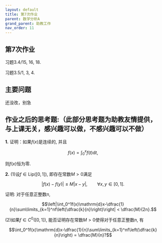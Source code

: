 ```yaml
---
layout: default
title: 第7次作业
parent: 数学分析A
grand_parent: 助教工作
nav_order: 11
---
```


## 第7次作业

习题3.4/15, 16, 18. 

习题3.5/1, 3, 4.

## 主要问题

还没改，别急

## 作业之后的思考题:（此部分思考题为助教友情提供，与上课无关，感兴趣可以做，不感兴趣可以不做）

**1.** 证明：如果$f(x)$是连续的, 并且

$$f(x)=\int_0^xf(t)\mathrm{d}t,$$

则$f(x)$恒为零. 

**2.** (1)设$f\in \mathrm{Lip}([0,1])$, 即存在常数$M>0$满足

$$|f(x)-f(y)|\le M|x-y|, \qquad \forall x,y\in[0,1].$$

证明: 对于任意正整数$n$, 

$$\left|\int_0^1f(x)\mathrm{d}x-\dfrac{1}{n}\sum\limits_{k=1}^nf\left(\dfrac{k}{n}\right)\right|
< \dfrac{M}{2n}.$$

(2)如果$f\in C^0([0,1])$, 能否证明存在常数$M>0$使得对于任意正整数$n$, 有

$$\int_0^1f(x)\mathrm{d}x-\dfrac{1}{n}\sum\limits_{k=1}^nf\left(\dfrac{k}{n}\right)
= \dfrac{M}{n}?$$
